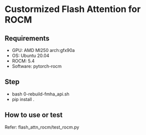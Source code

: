 # Custormized Flash Attention for ROCM
## Requirements
- GPU: AMD MI250 arch:gfx90a  
- OS: Ubuntu 20.04  
- ROCM: 5.4  
- Software: pytorch-rocm  

## Step
- bash 0-rebuild-fmha_api.sh
- pip install .

## How to use or test
Refer: flash_attn_rocm/test_rocm.py
